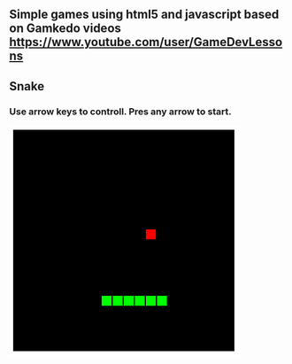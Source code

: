## Simple games using html5 and javascript based on Gamkedo videos https://www.youtube.com/user/GameDevLessons

## Snake
### Use arrow keys to controll. Pres any arrow to start.

![alt Screen of chart](screen.png)